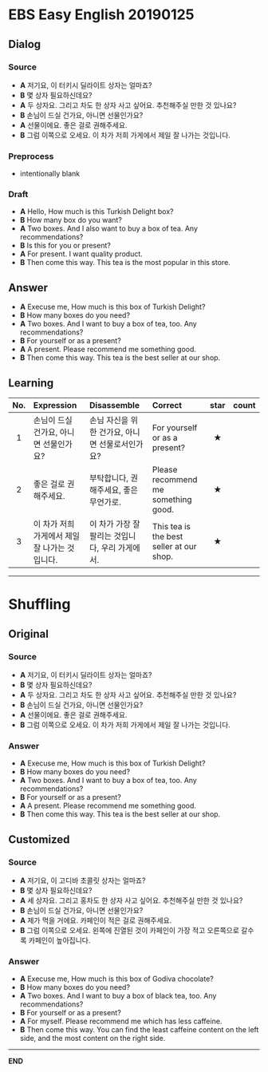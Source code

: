 # EBS Easy English 20190125

## Dialog

### Source

* **A** 저기요, 이 터키시 딜라이트 상자는 얼마죠?
* **B** 몇 상자 필요하신데요?
* **A** 두 상자요. 그리고 차도 한 상자 사고 싶어요. 추천해주실 만한 것 있나요?
* **B** 손님이 드실 건가요, 아니면 선물인가요?
* **A** 선물이에요. 좋은 걸로 권해주세요.
* **B** 그럼 이쪽으로 오세요. 이 차가 저희 가게에서 제일 잘 나가는 것입니다.

### Preprocess

* intentionally blank

### Draft

* **A** Hello, How much is this Turkish Delight box?
* **B** How many box do you want?
* **A** Two boxes. And I also want to buy a box of tea. Any recommendations?
* **B** Is this for you or present?
* **A** For present. I want quality product.
* **B** Then come this way. This tea is the most popular in this store.

## Answer

* **A** Execuse me, How much is this box of Turkish Delight?
* **B** How many boxes do you need?
* **A** Two boxes. And I want to buy a box of tea, too. Any recommendations?
* **B** For yourself or as a present?
* **A** A present. Please recommend me something good.
* **B** Then come this way. This tea is the best seller at our shop.

## Learning

| No. | Expression | Disassemble | Correct | star | count |
| :---: | :--- | :--- | :--- | :---: | :---: |
| 1 | 손님이 드실 건가요, 아니면 선물인가요? | 손님 자신을 위한 건가요, 아니면 선물로서인가요? | For yourself or as a present? | ★ |
| 2 | 좋은 걸로 권해주세요. | 부탁합니다, 권해주세요, 좋은 무언가로. | Please recommend me something good. | ★ |
| 3 | 이 차가 저희 가게에서 제일 잘 나가는 것입니다. | 이 차가 가장 잘 팔리는 것입니다, 우리 가게에서. | This tea is the best seller at our shop. | ★ |

---

# Shuffling

## Original

### Source

* **A** 저기요, 이 터키시 딜라이트 상자는 얼마죠?
* **B** 몇 상자 필요하신데요?
* **A** 두 상자요. 그리고 차도 한 상자 사고 싶어요. 추천해주실 만한 것 있나요?
* **B** 손님이 드실 건가요, 아니면 선물인가요?
* **A** 선물이에요. 좋은 걸로 권해주세요.
* **B** 그럼 이쪽으로 오세요. 이 차가 저희 가게에서 제일 잘 나가는 것입니다.

### Answer

* **A** Execuse me, How much is this box of Turkish Delight?
* **B** How many boxes do you need?
* **A** Two boxes. And I want to buy a box of tea, too. Any recommendations?
* **B** For yourself or as a present?
* **A** A present. Please recommend me something good.
* **B** Then come this way. This tea is the best seller at our shop.

## Customized

### Source

* **A** 저기요, 이 고디바 초콜릿 상자는 얼마죠?
* **B** 몇 상자 필요하신데요?
* **A** 세 상자요. 그리고 홍차도 한 상자 사고 싶어요. 추천해주실 만한 것 있나요?
* **B** 손님이 드실 건가요, 아니면 선물인가요?
* **A** 제가 먹을 거에요. 카페인이 적은 걸로 권해주세요.
* **B** 그럼 이쪽으로 오세요. 왼쪽에 진열된 것이 카페인이 가장 적고 오른쪽으로 갈수록 카페인이 높아집니다.

### Answer

* **A** Execuse me, How much is this box of Godiva chocolate?
* **B** How many boxes do you need?
* **A** Two boxes. And I want to buy a box of black tea, too. Any recommendations?
* **B** For yourself or as a present?
* **A** For myself. Please recommend me which has less caffeine.
* **B** Then come this way. You can find the least caffeine content on the left side, and the most content on the right side.

---

**END**
